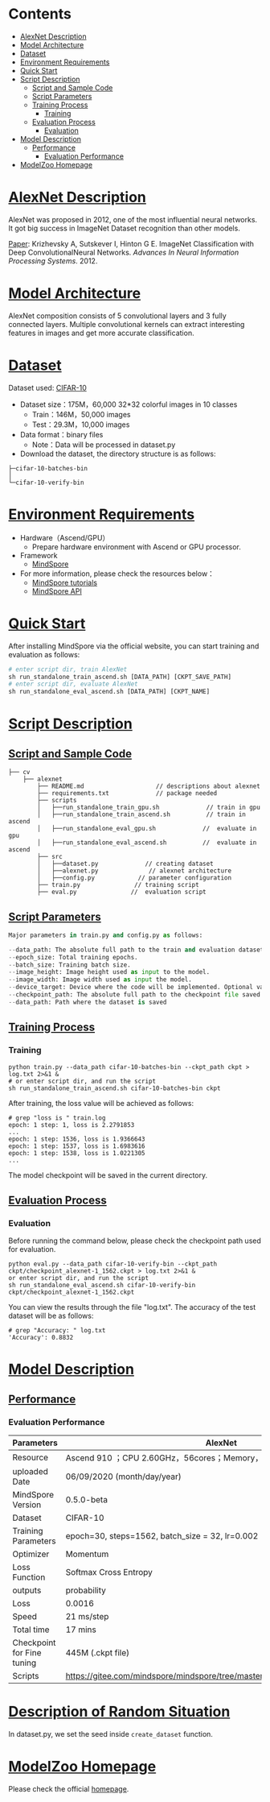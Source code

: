 # Contents

- [AlexNet Description](#alexnet-description)
- [Model Architecture](#model-architecture)
- [Dataset](#dataset)
- [Environment Requirements](#environment-requirements)
- [Quick Start](#quick-start)    
- [Script Description](#script-description)
    - [Script and Sample Code](#script-and-sample-code)
    - [Script Parameters](#script-parameters)
    - [Training Process](#training-process)
        - [Training](#training)  
    - [Evaluation Process](#evaluation-process)
        - [Evaluation](#evaluation)
- [Model Description](#model-description)
    - [Performance](#performance)  
        - [Evaluation Performance](#evaluation-performance)
- [ModelZoo Homepage](#modelzoo-homepage)


# [AlexNet Description](#contents)

AlexNet was proposed in 2012, one of the most influential neural networks. It got big success in ImageNet Dataset recognition than other models.

[Paper](http://papers.nips.cc/paper/4824-imagenet-classification-with-deep-convolutional-neural-networks.pdf): Krizhevsky A, Sutskever I, Hinton G E. ImageNet Classification with Deep ConvolutionalNeural Networks. *Advances In Neural Information Processing Systems*. 2012.

# [Model Architecture](#contents)

AlexNet composition consists of 5 convolutional layers and 3 fully connected layers. Multiple convolutional kernels can extract interesting features in images and get more accurate classification.  

# [Dataset](#contents)

Dataset used: [CIFAR-10](<http://www.cs.toronto.edu/~kriz/cifar.html>) 

- Dataset size：175M，60,000 32*32 colorful images in 10 classes
  - Train：146M，50,000 images  
  - Test：29.3M，10,000 images 
- Data format：binary files
  - Note：Data will be processed in dataset.py
- Download the dataset, the directory structure is as follows:

```
├─cifar-10-batches-bin
│
└─cifar-10-verify-bin
```

# [Environment Requirements](#contents)

- Hardware（Ascend/GPU）
  - Prepare hardware environment with Ascend or GPU processor. 
- Framework
  - [MindSpore](http://10.90.67.50/mindspore/archive/20200506/OpenSource/me_vm_x86/)
- For more information, please check the resources below：
  - [MindSpore tutorials](https://www.mindspore.cn/tutorial/zh-CN/master/index.html) 
  - [MindSpore API](https://www.mindspore.cn/api/zh-CN/master/index.html)

# [Quick Start](#contents)

After installing MindSpore via the official website, you can start training and evaluation as follows: 

```python
# enter script dir, train AlexNet
sh run_standalone_train_ascend.sh [DATA_PATH] [CKPT_SAVE_PATH]  
# enter script dir, evaluate AlexNet
sh run_standalone_eval_ascend.sh [DATA_PATH] [CKPT_NAME]
```

# [Script Description](#contents)

## [Script and Sample Code](#contents)

```
├── cv
    ├── alexnet        
        ├── README.md                    // descriptions about alexnet
        ├── requirements.txt             // package needed
        ├── scripts 
        │   ├──run_standalone_train_gpu.sh             // train in gpu 
        │   ├──run_standalone_train_ascend.sh          // train in ascend 
        │   ├──run_standalone_eval_gpu.sh             //  evaluate in gpu 
        │   ├──run_standalone_eval_ascend.sh          //  evaluate in ascend 
        ├── src 
        │   ├──dataset.py             // creating dataset
        │   ├──alexnet.py              // alexnet architecture
        │   ├──config.py            // parameter configuration 
        ├── train.py               // training script 
        ├── eval.py               //  evaluation script  
```

## [Script Parameters](#contents)

```python
Major parameters in train.py and config.py as follows:

--data_path: The absolute full path to the train and evaluation datasets. 
--epoch_size: Total training epochs. 
--batch_size: Training batch size.  
--image_height: Image height used as input to the model.
--image_width: Image width used as input the model. 
--device_target: Device where the code will be implemented. Optional values are "Ascend", "GPU". 
--checkpoint_path: The absolute full path to the checkpoint file saved after training.
--data_path: Path where the dataset is saved    
```

## [Training Process](#contents)

### Training 

```
python train.py --data_path cifar-10-batches-bin --ckpt_path ckpt > log.txt 2>&1 &  
# or enter script dir, and run the script
sh run_standalone_train_ascend.sh cifar-10-batches-bin ckpt  
```

After training, the loss value will be achieved as follows:

```
# grep "loss is " train.log
epoch: 1 step: 1, loss is 2.2791853
...
epoch: 1 step: 1536, loss is 1.9366643
epoch: 1 step: 1537, loss is 1.6983616
epoch: 1 step: 1538, loss is 1.0221305
...
```

The model checkpoint will be saved in the current directory. 

## [Evaluation Process](#contents)

### Evaluation

Before running the command below, please check the checkpoint path used for evaluation.

```
python eval.py --data_path cifar-10-verify-bin --ckpt_path ckpt/checkpoint_alexnet-1_1562.ckpt > log.txt 2>&1 &  
or enter script dir, and run the script
sh run_standalone_eval_ascend.sh cifar-10-verify-bin ckpt/checkpoint_alexnet-1_1562.ckpt
```

You can view the results through the file "log.txt". The accuracy of the test dataset will be as follows:

```
# grep "Accuracy: " log.txt
'Accuracy': 0.8832 
```

# [Model Description](#contents)

## [Performance](#contents)

### Evaluation Performance 

| Parameters                 | AlexNet                                                   |
| -------------------------- | ----------------------------------------------------------- |
| Resource                   | Ascend 910 ；CPU 2.60GHz，56cores；Memory，314G             |
| uploaded Date              | 06/09/2020 (month/day/year)                                 |
| MindSpore Version          | 0.5.0-beta                                                       |
| Dataset                    | CIFAR-10                                                    |
| Training Parameters        | epoch=30, steps=1562, batch_size = 32, lr=0.002              |
| Optimizer                  | Momentum                                                         |
| Loss Function              | Softmax Cross Entropy                                       |
| outputs                    | probability                                                 |
| Loss                       | 0.0016                                                      |
| Speed                      | 21 ms/step                          |
| Total time                 | 17 mins                          |
| Checkpoint for Fine tuning | 445M (.ckpt file)                                         |
| Scripts                    | https://gitee.com/mindspore/mindspore/tree/master/model_zoo/official/cv/alexnet |

# [Description of Random Situation](#contents)

In dataset.py, we set the seed inside ```create_dataset``` function.

# [ModelZoo Homepage](#contents)  
 Please check the official [homepage](https://gitee.com/mindspore/mindspore/tree/master/model_zoo).  
